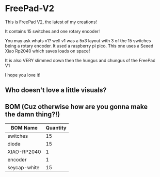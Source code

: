 # FreePad-V2

This is FreePad V2, the latest of my creations!

It contains 15 switches and one rotary encoder! 

You may ask whats v1? well v1 was a 5x3 layout with 3 of the 15 switches being a rotary encoder. It used a raspberry pi pico. This one uses a Seeed Xiao Rp2040 which saves loads on space!

It is also VERY slimmed down then the hungus and chungus of the FreePad V1

I hope you love it!

## Who doesn't love a little visuals?

## BOM (Cuz otherwise how are you gonna make the damn thing?!)

| BOM Name     | Quantity |
| ------------ | -------- |
| switches     | 15       |
| diode        | 15       |
| XIAO-RP2040  | 1        |
| encoder      | 1        |
| keycap-white | 15       |
